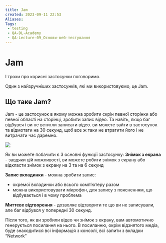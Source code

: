 ```yaml
---
title: Jam
created: 2023-09-11 22:53
Aliases:
Tags: 
 - testing
 - QA-DL-Academy
 - QA-Lecture-09_Основи-веб-тестування
---
```


# Jam

І трохи про корисні застосунки поговоримо.

Один з найзручніших застосунків, які ми використовуємо, це Jam.

## Що таке Jam?

Jam - це застосунок в якому можна зробити скрін певної сторінки або певної області на сторінці, зробити запис відео. Та навіть, якщо баг відбувся і ви не встигли записати відео. ви можете зайти в застосунок та відмотати на 30 секунд, щоб все ж таки не втратити його і не витрачати час даремно.

**![](https://lh4.googleusercontent.com/YA7Io-mExXewlrz_MBuVXp6flV17eNz64es7trpXG9yqY5v6KuQxZ8TnAXjOEFFt3O8p7x7ZBqaYFyTrHJhr-NZN3d-1P3-xFTOcx_cziRUnbSHZc1dEs6JNfErjIvvjA17vCSv6k4yDlmzD6DY49zg)**

Як ви можете побачити є 3 основні функції застосунку:
**Знімок з екрана** - завдяки цій можливості, ви можете робити знімок з екрану або відкласти знімок з екрану на 3 та на 6 секунд

**Запис вкладинки** - можна зробити запис:

* окремої вкладинки або всього компʼютеру разом
* можна використовувати мікрофон, для запису з поясненням, що відбувається і в чому проблема

**Миттєве відтворення** - дозволяє відтворити те що ви не записували, але баг відбувся у попередні 30 секунд.

Після того, як ви зробили відео чи знімок з екрану, вам автомотично генерується посилання на нього. В посиланню, окрім відзнятого медіа, буде знаходитися всі інформація з консолі, всі запити з вкладки “Network”